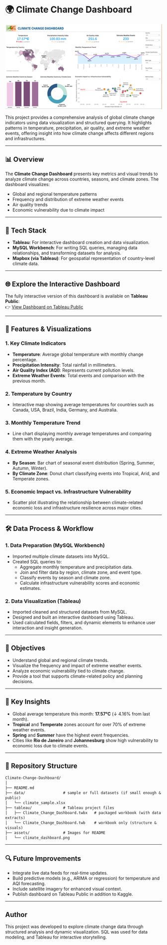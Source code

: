 # 🌍 Climate Change Dashboard

![Dashboard Preview](climate_dashboard.png)

This project provides a comprehensive analysis of global climate change indicators using data visualization and structured querying. It highlights patterns in temperature, precipitation, air quality, and extreme weather events, offering insight into how climate change affects different regions and infrastructures.

---

## 📊 Overview

The **Climate Change Dashboard** presents key metrics and visual trends to analyze climate change across countries, seasons, and climate zones. The dashboard visualizes:

- Global and regional temperature patterns  
- Frequency and distribution of extreme weather events  
- Air quality trends  
- Economic vulnerability due to climate impact  

---

## 🧰 Tech Stack

- **Tableau**: For interactive dashboard creation and data visualization.  
- **MySQL Workbench**: For writing SQL queries, managing data relationships, and transforming datasets for analysis.  
- **Mapbox (via Tableau)**: For geospatial representation of country-level climate data.  

---

## 🌐 Explore the Interactive Dashboard
The fully interactive version of this dashboard is available on **Tableau Public**:  
👉 [View Dashboard on Tableau Public](https://public.tableau.com/app/profile/jil.patel4324/viz/ClimateChange1_17566099916020/Dashboard1)

---

## 📁 Features & Visualizations

### 1. **Key Climate Indicators**
- **Temperature**: Average global temperature with monthly change percentage.  
- **Precipitation Intensity**: Total rainfall in millimeters.  
- **Air Quality Index (AQI)**: Represents current pollution levels.  
- **Extreme Weather Events**: Total events and comparison with the previous month.  

### 2. **Temperature by Country**
- Interactive map showing average temperatures for countries such as Canada, USA, Brazil, India, Germany, and Australia.  

### 3. **Monthly Temperature Trend**
- Line chart displaying monthly average temperatures and comparing them with the yearly average.  

### 4. **Extreme Weather Analysis**
- **By Season**: Bar chart of seasonal event distribution (Spring, Summer, Autumn, Winter).  
- **By Climate Zone**: Donut chart classifying events into Tropical, Arid, and Temperate zones.  

### 5. **Economic Impact vs. Infrastructure Vulnerability**
- Scatter plot illustrating the relationship between climate-related economic loss and infrastructure resilience across major cities.  

---

## 🛠️ Data Process & Workflow

### 1. **Data Preparation (MySQL Workbench)**
- Imported multiple climate datasets into MySQL.  
- Created SQL queries to:
  - Aggregate monthly temperature and precipitation data.  
  - Join and filter data by region, climate zone, and event type.  
  - Classify events by season and climate zone.  
  - Calculate infrastructure vulnerability scores and economic estimates.  

### 2. **Data Visualization (Tableau)**
- Imported cleaned and structured datasets from MySQL.  
- Designed and built an interactive dashboard using Tableau.  
- Used calculated fields, filters, and dynamic elements to enhance user interaction and insight generation.  

---

## 🎯 Objectives

- Understand global and regional climate trends.  
- Visualize the frequency and impact of extreme weather events.  
- Analyze economic vulnerability tied to climate change.  
- Provide a tool that supports climate-related policy and planning decisions.  

---

## 📌 Key Insights

- Global average temperature this month: **17.57°C** (↓ 4.16% from last month).  
- **Tropical** and **Temperate** zones account for over 70% of extreme weather events.  
- **Spring** and **Summer** have the highest event frequencies.  
- Cities like **Rio de Janeiro** and **Johannesburg** show high vulnerability to economic loss due to climate events.  

---

## 📂 Repository Structure

```
Climate-Change-Dashboard/
│
├── README.md
├── data/                 # sample or full datasets (if small enough & public)
│   └── climate_sample.xlsx
├── tableau/              # Tableau project files
│   ├── Climate_Change_Dashboard.twbx   # packaged workbook (with data extracts)
│   └── Climate_Change_Dashboard.twb    # workbook only (structure & visuals)
├── assets/               # Images for README
│   └── climate_dashboard.png
```

---

## 🔍 Future Improvements

- Integrate live data feeds for real-time updates.  
- Build predictive models (e.g., ARIMA or regression) for temperature and AQI forecasting.  
- Include satellite imagery for enhanced visual context.  
- Publish dashboard on Tableau Public in addition to Kaggle.  

---

## Author

This project was developed to explore climate change data through structured analysis and dynamic visualization. SQL was used for data modeling, and Tableau for interactive storytelling.  
